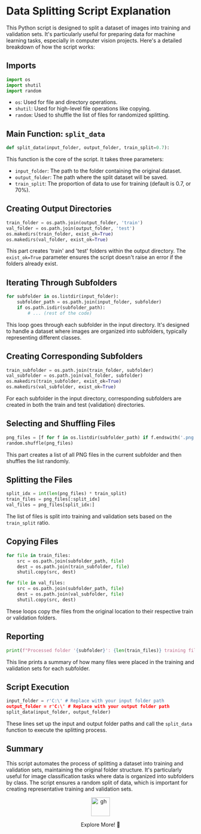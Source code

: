# Data Splitting Script Explanation

This Python script is designed to split a dataset of images into training and validation sets. It's particularly useful for preparing data for machine learning tasks, especially in computer vision projects. Here's a detailed breakdown of how the script works:

## Imports

```python
import os
import shutil
import random
```

- `os`: Used for file and directory operations.
- `shutil`: Used for high-level file operations like copying.
- `random`: Used to shuffle the list of files for randomized splitting.

## Main Function: `split_data`

```python
def split_data(input_folder, output_folder, train_split=0.7):
```

This function is the core of the script. It takes three parameters:
- `input_folder`: The path to the folder containing the original dataset.
- `output_folder`: The path where the split dataset will be saved.
- `train_split`: The proportion of data to use for training (default is 0.7, or 70%).

## Creating Output Directories

```python
train_folder = os.path.join(output_folder, 'train')
val_folder = os.path.join(output_folder, 'test')
os.makedirs(train_folder, exist_ok=True)
os.makedirs(val_folder, exist_ok=True)
```

This part creates 'train' and 'test' folders within the output directory. The `exist_ok=True` parameter ensures the script doesn't raise an error if the folders already exist.

## Iterating Through Subfolders

```python
for subfolder in os.listdir(input_folder):
    subfolder_path = os.path.join(input_folder, subfolder)
    if os.path.isdir(subfolder_path):
        # ... (rest of the code)
```

This loop goes through each subfolder in the input directory. It's designed to handle a dataset where images are organized into subfolders, typically representing different classes.

## Creating Corresponding Subfolders

```python
train_subfolder = os.path.join(train_folder, subfolder)
val_subfolder = os.path.join(val_folder, subfolder)
os.makedirs(train_subfolder, exist_ok=True)
os.makedirs(val_subfolder, exist_ok=True)
```

For each subfolder in the input directory, corresponding subfolders are created in both the train and test (validation) directories.

## Selecting and Shuffling Files

```python
png_files = [f for f in os.listdir(subfolder_path) if f.endswith('.png')]
random.shuffle(png_files)
```

This part creates a list of all PNG files in the current subfolder and then shuffles the list randomly.

## Splitting the Files

```python
split_idx = int(len(png_files) * train_split)
train_files = png_files[:split_idx]
val_files = png_files[split_idx:]
```

The list of files is split into training and validation sets based on the `train_split` ratio.

## Copying Files

```python
for file in train_files:
    src = os.path.join(subfolder_path, file)
    dest = os.path.join(train_subfolder, file)
    shutil.copy(src, dest)

for file in val_files:
    src = os.path.join(subfolder_path, file)
    dest = os.path.join(val_subfolder, file)
    shutil.copy(src, dest)
```

These loops copy the files from the original location to their respective train or validation folders.

## Reporting

```python
print(f"Processed folder '{subfolder}': {len(train_files)} training files, {len(val_files)} validation files.")
```

This line prints a summary of how many files were placed in the training and validation sets for each subfolder.

## Script Execution

```python
input_folder = r'C:\' # Replace with your input folder path
output_folder = r'C:\' # Replace with your output folder path
split_data(input_folder, output_folder)
```

These lines set up the input and output folder paths and call the `split_data` function to execute the splitting process.

## Summary

This script automates the process of splitting a dataset into training and validation sets, maintaining the original folder structure. It's particularly useful for image classification tasks where data is organized into subfolders by class. The script ensures a random split of data, which is important for creating representative training and validation sets.

<div align="center">
  <a href="https://maazsalman.org/">
    <img width="50" src="https://cdn.jsdelivr.net/gh/devicons/devicon@latest/icons/github/github-original.svg" alt="gh" />
  </a>
  <p> Explore More! 🚀</p>
</div>
